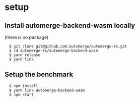 
# setup

## Install automerge-backend-wasm locally 

(there is no package)

```
  $ git clone git@github.com:automerge/automerge-rs.git
  $ cd automerge-rs/automerge-backend-wasm
  $ yarn release
  $ yarn link
```

## Setup the benchmark

```
  $ npm install
  $ yarn link automerge-backend-wasm
  $ npm start
```
